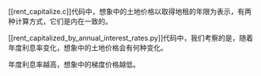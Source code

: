 [[rent_capitalize.c]]代码中，想象中的土地价格以取得地租的年限为表示，有两种计算方式，它们是内在一致的。

[[rent_capitalized_by_annual_interest_rates.py]]代码中，我们考察的是，随着年度利息率变化，想象中的土地价格会有何种变化。

年度利息率越高，想象中的梯度价格越低。
